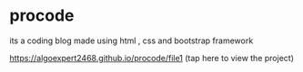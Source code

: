 # procode
its a coding blog made using html , css and bootstrap framework

https://algoexpert2468.github.io/procode/file1 (tap here to view the project)
